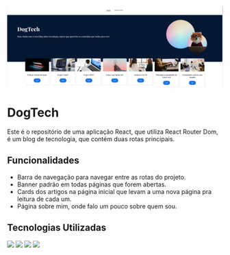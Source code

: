 ![Captura de tela](./public/assets/screenshot.png)
# DogTech

Este é o repositório de uma aplicação React, que utiliza React Router Dom, é um blog de tecnologia, que contém duas rotas principais.

## Funcionalidades

- Barra de navegação para navegar entre as rotas do projeto.
- Banner padrão em todas páginas que forem abertas.
- Cards dos artigos na página inicial que levam a uma nova página pra leitura de cada um.
- Página sobre mim, onde falo um pouco sobre quem sou.


## Tecnologias Utilizadas

 <img src= "https://img.shields.io/badge/React-20232A?style=for-the-badge&logo=react&logoColor=61DAFB"> 
 <img src="https://img.shields.io/badge/HTML5-E34F26?style=for-the-badge&logo=html5&logoColor=white" >
 <img src="https://img.shields.io/badge/CSS3-1572B6?style=for-the-badge&logo=css3&logoColor=white" >
 <img src="https://img.shields.io/badge/JavaScript-F7DF1E?style=for-the-badge&logo=javascript&logoColor=black">
